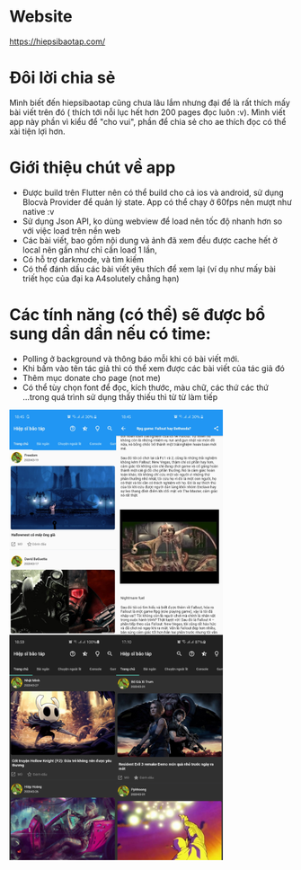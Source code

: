 # Website 
https://hiepsibaotap.com/

# Đôi lời chia sẻ
Mình biết đến hiepsibaotap cũng chưa lâu lắm nhưng đại để là rất thích mấy bài viết trên đó ( thích tới nỗi lục hết hơn 200 pages đọc luôn :v). Mình viết app này phần vì kiểu để "cho vui", phần để chia sẻ cho ae thích đọc có thể xài tiện lợi hơn. 

# Giới thiệu chút về app
 * Được build trên Flutter nên có thể build cho cả ios và android, sử dụng Blocvà Provider để quản lý state. App có thể chạy ở 60fps nên mượt như native :v 
 * Sử dụng Json API, ko dùng webview để load nên tốc độ nhanh hơn so với việc load trên nền web
 * Các bài viết, bao gồm nội dung và ảnh đã xem đều được cache hết ở local nên gần như chỉ cần load 1 lần,
 * Có hỗ trợ darkmode, và tìm kiếm 
 * Có thể đánh dấu các bài viết yêu thích để xem lại (ví dụ như mấy bài triết học của đại ka A4solutely chẳng hạn)
 
 # Các tính năng (có thể) sẽ được bổ sung dần dần nếu có time: 
  * Polling ở background và thông báo mỗi khi có bài viết mới.
  * Khi bấm vào tên tác giả thì có thể xem được các bài viết của tác giả đó
  * Thêm mục donate cho page (not me) 
  * Có thể tùy chọn font để đọc, kích thước, màu chữ, các thứ các thứ
  ...trong quá trình sử dụng thấy thiếu thì từ từ làm tiếp  

  <img align='left' src="https://github.com/squalle0nhart/hiepsibaotap/blob/develop/screenshot/Screenshot_20200319-184519.jpg" width="190">
  <img align='left' src="https://github.com/squalle0nhart/hiepsibaotap/blob/develop/screenshot/Screenshot_20200319-184557.jpg" width="190">
  <img align='left' src="https://github.com/squalle0nhart/hiepsibaotap/blob/develop/screenshot/Screenshot_20200330-185924.jpg" width="190">
   <img align='left' src="https://github.com/squalle0nhart/hiepsibaotap/blob/develop/screenshot/Screenshot_20200331-171005.jpg" width="190">


